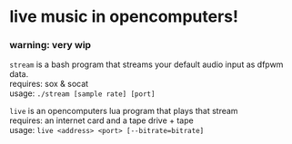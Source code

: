 # live music in opencomputers!
### warning: very wip

`stream` is a bash program that streams your default audio input as dfpwm data.  
requires: sox & socat  
usage: `./stream [sample rate] [port]`  

`live` is an opencomputers lua program that plays that stream  
requires: an internet card and a tape drive + tape  
usage: `live <address> <port> [--bitrate=bitrate]`  
